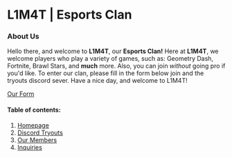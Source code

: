 L1M4T | Esports Clan
====================

### About Us

Hello there, and welcome to **L1M4T**, our **Esports Clan!** Here at **L1M4T**, we welcome players who play a variety of games, such as: Geometry Dash, Fortnite, Brawl Stars, and **much** more.
Also, you can join *without* going pro if you'd like. To enter our clan, please fill in the form below join and the tryouts discord sever. Have a nice day, and welcome to L1M4T!

[Our Form](https://www.google.com)

#### Table of contents:
1. [Homepage](l1m4t.github.io)
2. [Discord Tryouts](l1m4t.github.io)
3. [Our Members](l1m4t.github.io)
4. [Inquiries](l1m4t.github.io)
